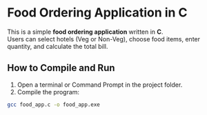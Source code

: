 # Food Ordering Application in C

This is a simple **food ordering application** written in **C**.  
Users can select hotels (Veg or Non-Veg), choose food items, enter quantity, and calculate the total bill.

## How to Compile and Run

1. Open a terminal or Command Prompt in the project folder.
2. Compile the program:

```bash
gcc food_app.c -o food_app.exe


